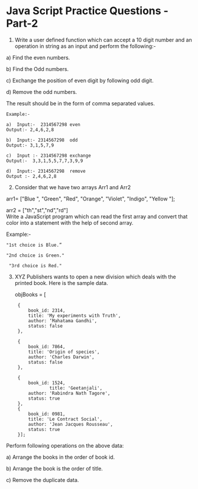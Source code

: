 # Java Script Practice Questions - Part-2

1. Write a user defined function which can accept a 10 digit number and an operation in string as an input and perform the following:-

a)  Find the even numbers.

b)  Find the Odd numbers.

c)  Exchange the position of even digit by following odd digit.

d)  Remove the odd numbers.  

The result should be in the form of comma separated values.

    Example:-

    a)  Input:-  2314567298 even  
    Output:- 2,4,6,2,8 

    b)  Input:- 2314567298  odd  
    Output:- 3,1,5,7,9

    c)  Input :- 2314567298 exchange  
    Output:-  3,3,1,5,5,7,7,3,9,9 

    d)  Input:- 2314567298  remove  
    Output :- 2,4,6,2,8

2. Consider that we have two arrays Arr1 and Arr2

arr1= ["Blue ", "Green", "Red", "Orange", "Violet", "Indigo", "Yellow "];  

arr2 = ["th","st","nd","rd"]  
Write a JavaScript program which can read the first array and convert that color into a statement with the help of second array.

Example:-

    "1st choice is Blue.”    

    "2nd choice is Green."  

     "3rd choice is Red."  

3. XYZ Publishers wants to open a new division which deals with the printed book. Here is the sample data.

    objBooks = [  

        {  
            book_id: 2314,  
            title: 'My experiments with Truth',  
            author: ‘Mahatama Gandhi',  
            status: false  
        },  

        {  
            book_id: 7864,  
            title: 'Origin of species',  
            author: 'Charles Darwin',  
            status: false  
        },  

        {  
            book_id: 1524,  
                    title: 'Geetanjali',  
            author: 'Rabindra Nath Tagore',  
            status: true  
        },  
        {  
            book_id: 0981,  
            title: 'Le Contract Social',  
            author: 'Jean Jacques Rousseau',  
            status: true  
        }];

Perform following operations on the above data:

a) Arrange the books in the order of book id.

b) Arrange the book is the order of title.

c) Remove the duplicate data.

